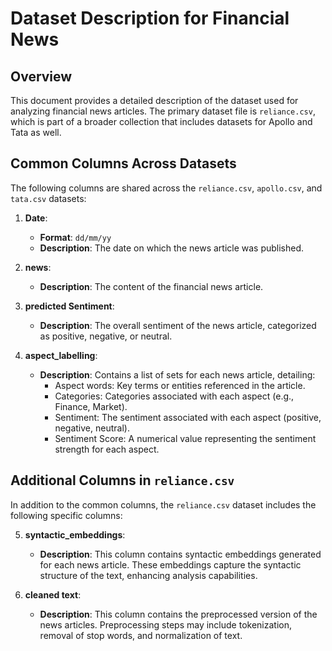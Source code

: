 # Dataset Description for Financial News

## Overview

This document provides a detailed description of the dataset used for analyzing financial news articles. The primary dataset file is `reliance.csv`, which is part of a broader collection that includes datasets for Apollo and Tata as well.

## Common Columns Across Datasets

The following columns are shared across the `reliance.csv`, `apollo.csv`, and `tata.csv` datasets:

1. **Date**: 
   - **Format**: `dd/mm/yy`
   - **Description**: The date on which the news article was published.

2. **news**: 
   - **Description**: The content of the financial news article.

3. **predicted Sentiment**: 
   - **Description**: The overall sentiment of the news article, categorized as positive, negative, or neutral.

4. **aspect_labelling**: 
   - **Description**: Contains a list of sets for each news article, detailing:
     - Aspect words: Key terms or entities referenced in the article.
     - Categories: Categories associated with each aspect (e.g., Finance, Market).
     - Sentiment: The sentiment associated with each aspect (positive, negative, neutral).
     - Sentiment Score: A numerical value representing the sentiment strength for each aspect.

## Additional Columns in `reliance.csv`

In addition to the common columns, the `reliance.csv` dataset includes the following specific columns:

5. **syntactic_embeddings**: 
   - **Description**: This column contains syntactic embeddings generated for each news article. These embeddings capture the syntactic structure of the text, enhancing analysis capabilities.

6. **cleaned text**: 
   - **Description**: This column contains the preprocessed version of the news articles. Preprocessing steps may include tokenization, removal of stop words, and normalization of text.
